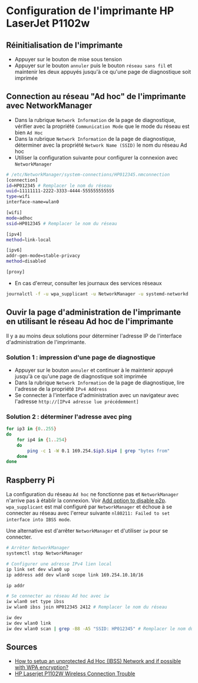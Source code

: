 # Configuration de l'imprimante HP LaserJet P1102w

## Réinitialisation de l'imprimante

- Appuyer sur le bouton de mise sous tension
- Appuyer sur le bouton `annuler` puis le bouton `réseau sans fil` et maintenir les deux appuyés jusqu'à ce qu'une page de diagnostique soit imprimée

## Connection au réseau "Ad hoc" de l'imprimante avec NetworkManager

- Dans la rubrique `Network Information` de la page de diagnostique, vérifier avec la propriété `Communication Mode` que le mode du réseau est bien `Ad Hoc`
- Dans la rubrique `Network Information` de la page de diagnostique, déterminer avec la propriété `Network Name (SSID)` le nom du réseau Ad hoc 
- Utiliser la configuration suivante pour configurer la connexion avec `NetworkManager`

```bash
# /etc/NetworkManager/system-connections/HP012345.nmconnection
[connection]
id=HP012345 # Remplacer le nom du réseau
uuid=11111111-2222-3333-4444-555555555555
type=wifi
interface-name=wlan0

[wifi]
mode=adhoc
ssid=HP012345 # Remplacer le nom du réseau

[ipv4]
method=link-local

[ipv6]
addr-gen-mode=stable-privacy
method=disabled

[proxy]
```

- En cas d'erreur, consulter les journaux des services réseaux
```bash
journalctl -f -u wpa_supplicant -u NetworkManager -u systemd-networkd
```

## Ouvir la page d'administration de l'imprimante en utilisant le réseau Ad hoc de l'imprimante

Il y a au moins deux solutions pour déterminer l'adresse IP de l'interface d'administration de l'imprimante.

### Solution 1 : impression d'une page de diagnostique

- Appuyer sur le bouton `annuler` et continuer à le maintenir appuyé jusqu'à ce qu'une page de diagnostique soit imprimée
- Dans la rubrique `Network Information` de la page de diagnostique, lire l'adresse de la propriété `IPv4 Address`
- Se connecter à l'interface d'administration avec un navigateur avec l'adresse `http://[IPv4 adresse lue précédemment]`

### Solution 2 : déterminer l'adresse avec ping

```bash
for ip3 in {0..255} 
do
	for ip4 in {1..254} 
	do
	    ping -c 1 -W 0.1 169.254.$ip3.$ip4 | grep "bytes from"
	done
done
```

## Raspberry Pi

La configuration du réseau `Ad hoc` ne fonctionne pas et `NetworkManager` n'arrive pas à établir la connexion. Voir [Add option to disable p2p](https://gitlab.freedesktop.org/NetworkManager/NetworkManager/-/issues/537).  
`wpa_supplicant` est mal configuré par `NetworkManager` et échoue à se connecter au réseau avec l'erreur suivante `nl80211: Failed to set interface into IBSS mode`.

Une alternative est d'arrêter `NetworkManager` et d'utiliser `iw` pour se connecter.

```bash
# Arrêter NetworkManager
systemctl stop NetworkManager

# Configurer une adresse IPv4 lien local
ip link set dev wlan0 up
ip address add dev wlan0 scope link 169.254.10.10/16

ip addr

# Se connecter au réseau Ad hoc avec iw
iw wlan0 set type ibss
iw wlan0 ibss join HP012345 2412 # Remplacer le nom du réseau

iw dev
iw dev wlan0 link
iw dev wlan0 scan | grep -B8 -A5 "SSID: HP012345" # Remplacer le nom du réseau
```

## Sources

* [How to setup an unprotected Ad Hoc (IBSS) Network and if possible with WPA encryption?](https://raspberrypi.stackexchange.com/a/94048)
* [HP Laserjet P1102W Wireless Connection Trouble](https://h30434.www3.hp.com/t5/Printers-Archive-Read-Only/HP-Laserjet-P1102W-Wireless-Connection-Trouble/m-p/2422555/highlight/true#M128700)

